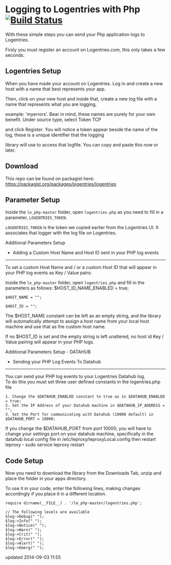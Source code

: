 Logging to Logentries with Php [![Build Status](https://travis-ci.org/logentries/le_php.png)](https://travis-ci.org/logentries/le_php)
=======================================

With these simple steps you can send your Php application logs to Logentries.

Firsly you must register an account on Logentries.com, this only takes a few seconds.

Logentries Setup
----------------

When you have made your account on Logentries. Log in and create a new host with a name that best represents your app.

Then, click on your new host and inside that, create a new log file with a name that represents what you are logging,

example:  'myerrors'. Bear in mind, these names are purely for your own benefit. Under source type, select Token TCP

and click Register. You will notice a token appear beside the name of the log, these is a unique identifier that the logging

library will use to access that logfile. You can copy and paste this now or later.

Download
--------
This repo can be found on packagist here: https://packagist.org/packages/logentries/logentries

Parameter Setup
---------------
Inside the `le_php-master` folder, open `logentries.php` as you need to fill in a parameter, `LOGENTRIES_TOKEN`.

`LOGENTRIES_TOKEN` is the token we copied earlier from the Logentries UI. It associates that logger with the log file on Logentries.


Additional Parameters Setup 
- Adding a Custom Host Name and Host ID sent in your PHP log events
---------------
To set a custom Host Name and / or a custom Host ID that will appear in your PHP log events as Key / Value pairs:

Inside the `le_php-master` folder, open `logentries.php` and fill in the parameters as follows:
	$HOST_ID_NAME_ENABLED = true;

	$HOST_NAME = "";

	$HOST_ID = "";

The $HOST_NAME constant can be left as an empty string, and the library will automatically attempt to assign a host name from 
your local host machine and use that as the custom host name.

If no $HOST_ID is set and the empty string is left unaltered, no host id Key / Value pairing will appear in your PHP logs.


Additional Parameters Setup - DATAHUB
- Sending your PHP Log Events To Datahub 
---------------

You can send your PHP log events to your Logentries Datahub log.  
To do this you must set three user defined constants in the logentries.php file

	1. Change the $DATAHUB_ENABLED constant to true as in $DATAHUB_ENABLED = true;	
	2. Set the IP Address of your Datahub machine in $DATAHUB_IP_ADDRESS = "";
	3. Set the Port for communicating with Datahub (10000 default) in $DATAHUB_PORT = 10000;	

If you change the $DATAHUB_PORT from port 10000, you will have to change your settings port on your datahub machine, 
specifically in the datahub local config file in /etc/leproxy/leproxyLocal.config then restart leproxy - sudo service leproxy restart


Code Setup
----------

Now you need to download the library from the Downloads Tab, unzip and place the folder in your apps directory.

To use it in your code, enter the following lines, making changes accordingly if you place it in a different location.

	require dirname(__FILE__) . '/le_php-master/logentries.php';
	
	// The following levels are available
	$log->Debug(" ");
	$log->Info(" ");
	$log->Notice(" ");
	$log->Warn(" ");
	$log->Crit(" ");
	$log->Error(" ");
	$log->Alert(" ");
	$log->Emerg(" ");
	
	
updated 2014-09-03 11:55
